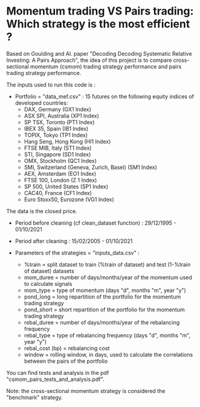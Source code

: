 # Momentum trading VS Pairs trading: Which strategy is the most efficient ?
Based on Goulding and Al. paper "Decoding Decoding Systematic Relative Investing: A Pairs Approach", the idea of this project is to compare cross-sectional momentum (csmom) trading strategy performance and pairs trading strategy performance.

The inputs used to run this code is :
* Portfolio = "data_mef.csv" : 15 futures on the following equity indices of developed countries:
  - DAX, Germany (GX1 Index)
  - ASX SPI, Australia (XP1 Index)
  - SP TSX, Toronto (PT1 Index)
  - IBEX 35, Spain (IB1 Index)
  - TOPIX, Tokyo (TP1 Index)
  - Hang Seng, Hong Kong (HI1 Index)
  - FTSE MIB, Italy (ST1 Index)
  - STI, Singapore (SD1 Index)
  - OMX, Stockholm (QC1 Index)
  - SMI, Switzerland (Geneva, Zurich, Basel) (SM1 Index)
  - AEX, Amsterdam (EO1 Index)
  - FTSE 100, London (Z 1 Index)
  - SP 500, United States (SP1 Index)
  - CAC40, France (CF1 Index)
  - Euro Stoxx50, Eurozone (VG1 Index)

The data is the closed price.
  
* Period before cleaning (cf clean_dataset function) : 29/12/1995 - 01/10/2021 
* Period after cleaning : 15/02/2005 - 01/10/2021

* Parameters of the strategies = "inputs_data.csv" : 
  - %train = split dataset to train (%train of dataset) and test (1-%train of dataset) datasets 
  - mom_duree = number of days/months/year of the momentum used to calculate signals
  - mom_type = type of momentum (days "d", months "m", year "y")
  - pond_long = long repartition of the portfolio for the momentum trading strategy
  - pond_short = short repartition of the portfolio for the momentum trading strategy
  - rebal_duree	= number of days/months/year of the rebalancing frequency
  - rebal_type = type of rebalancing frequency (days "d", months "m", year "y")
  - rebal_cost (bp)	= rebalancing cost
  - window = rolling window, in days, used to calculate the correlations between the pairs of the portfolio

You can find tests and analysis in the pdf "csmom_pairs_tests_and_analysis.pdf".

Note: the cross-sectional momentum strategy is considered the "benchmark" strategy.
